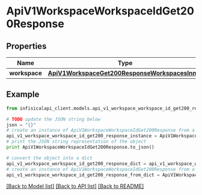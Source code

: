 # ApiV1WorkspaceWorkspaceIdGet200Response


## Properties
Name | Type | Description | Notes
------------ | ------------- | ------------- | -------------
**workspace** | [**ApiV1WorkspaceGet200ResponseWorkspacesInner**](ApiV1WorkspaceGet200ResponseWorkspacesInner.md) |  | [optional] 

## Example

```python
from infisicalapi_client.models.api_v1_workspace_workspace_id_get200_response import ApiV1WorkspaceWorkspaceIdGet200Response

# TODO update the JSON string below
json = "{}"
# create an instance of ApiV1WorkspaceWorkspaceIdGet200Response from a JSON string
api_v1_workspace_workspace_id_get200_response_instance = ApiV1WorkspaceWorkspaceIdGet200Response.from_json(json)
# print the JSON string representation of the object
print ApiV1WorkspaceWorkspaceIdGet200Response.to_json()

# convert the object into a dict
api_v1_workspace_workspace_id_get200_response_dict = api_v1_workspace_workspace_id_get200_response_instance.to_dict()
# create an instance of ApiV1WorkspaceWorkspaceIdGet200Response from a dict
api_v1_workspace_workspace_id_get200_response_from_dict = ApiV1WorkspaceWorkspaceIdGet200Response.from_dict(api_v1_workspace_workspace_id_get200_response_dict)
```
[[Back to Model list]](../README.md#documentation-for-models) [[Back to API list]](../README.md#documentation-for-api-endpoints) [[Back to README]](../README.md)


